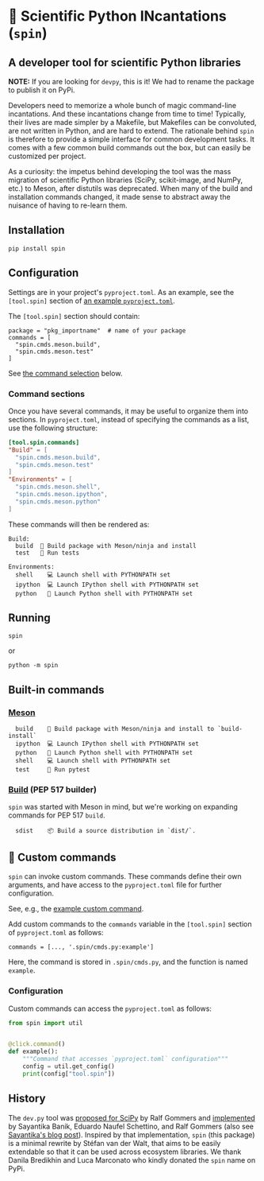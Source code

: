 # 💫 Scientific Python INcantations (`spin`)

## A developer tool for scientific Python libraries

**NOTE:** If you are looking for `devpy`, this is it! We had to rename
the package to publish it on PyPi.

Developers need to memorize a whole bunch of magic command-line incantations.
And these incantations change from time to time!
Typically, their lives are made simpler by a Makefile, but Makefiles can be convoluted, are not written in Python, and are hard to extend.
The rationale behind `spin` is therefore to provide a simple interface for common development tasks.
It comes with a few common build commands out the box, but can easily be customized per project.

As a curiosity: the impetus behind developing the tool was the mass migration of scientific Python libraries (SciPy, scikit-image, and NumPy, etc.) to Meson, after distutils was deprecated.
When many of the build and installation commands changed, it made sense to abstract away the nuisance of having to re-learn them.

## Installation

```
pip install spin
```

## Configuration

Settings are in your project's `pyproject.toml`.
As an example, see the `[tool.spin]` section of [an example `pyproject.toml`](https://github.com/scientific-python/spin/blob/main/example_pkg/pyproject.toml).

The `[tool.spin]` section should contain:

```
package = "pkg_importname"  # name of your package
commands = [
  "spin.cmds.meson.build",
  "spin.cmds.meson.test"
]
```

See [the command selection](#built-in-commands) below.

### Command sections

Once you have several commands, it may be useful to organize them into sections.
In `pyproject.toml`, instead of specifying the commands as a list, use the following structure:

```toml
[tool.spin.commands]
"Build" = [
  "spin.cmds.meson.build",
  "spin.cmds.meson.test"
]
"Environments" = [
  "spin.cmds.meson.shell",
  "spin.cmds.meson.ipython",
  "spin.cmds.meson.python"
]
```

These commands will then be rendered as:

```
Build:
  build  🔧 Build package with Meson/ninja and install
  test   🔧 Run tests

Environments:
  shell    💻 Launch shell with PYTHONPATH set
  ipython  💻 Launch IPython shell with PYTHONPATH set
  python   🐍 Launch Python shell with PYTHONPATH set
```

## Running

```
spin
```

or

```
python -m spin
```

## Built-in commands

### [Meson](https://meson-python.readthedocs.io)

```
  build    🔧 Build package with Meson/ninja and install to `build-install`
  ipython  💻 Launch IPython shell with PYTHONPATH set
  python   🐍 Launch Python shell with PYTHONPATH set
  shell    💻 Launch shell with PYTHONPATH set
  test     🔧 Run pytest
```

### [Build](https://pypa-build.readthedocs.io/en/stable/) (PEP 517 builder)

`spin` was started with Meson in mind, but we're working on expanding commands for PEP 517 `build`.

```
  sdist    📦 Build a source distribution in `dist/`.
```

## 🧪 Custom commands

`spin` can invoke custom commands. These commands define their own arguments, and have access to the `pyproject.toml` file for further configuration.

See, e.g., the [example custom command](https://github.com/scientific-python/spin/blob/main/example_pkg/.spin/cmds.py).

Add custom commands to the `commands` variable in the `[tool.spin]` section of `pyproject.toml` as follows:

```
commands = [..., '.spin/cmds.py:example']
```

Here, the command is stored in `.spin/cmds.py`, and the function
is named `example`.

### Configuration

Custom commands can access the `pyproject.toml` as follows:

```python
from spin import util


@click.command()
def example():
    """Command that accesses `pyproject.toml` configuration"""
    config = util.get_config()
    print(config["tool.spin"])
```

## History

The `dev.py` tool was [proposed for SciPy](https://github.com/scipy/scipy/issues/15489) by Ralf Gommers and [implemented](https://github.com/scipy/scipy/pull/15959) by Sayantika Banik, Eduardo Naufel Schettino, and Ralf Gommers (also see [Sayantika's blog post](https://labs.quansight.org/blog/the-evolution-of-the-scipy-developer-cli)).
Inspired by that implementation, `spin` (this package) is a minimal rewrite by Stéfan van der Walt, that aims to be easily extendable so that it can be used across ecosystem libraries.
We thank Danila Bredikhin and Luca Marconato who kindly donated the `spin` name on PyPi.
